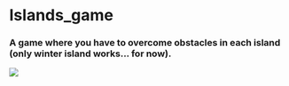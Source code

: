 # Islands_game
<h3>A game where you have to overcome obstacles in each island (only winter island works... for now).</h3>
<img src='islands_game/img_showcase.png'>
